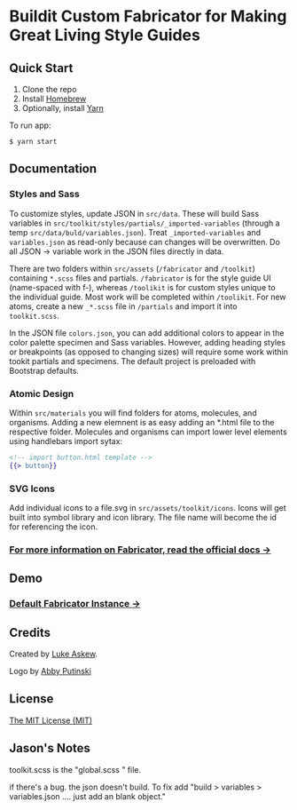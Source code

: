 # Buildit Custom Fabricator for Making Great Living Style Guides

## Quick Start

1. Clone the repo
2. Install [Homebrew](https://brew.sh)
3. Optionally, install [Yarn](https://yarnpkg.com/lang/en/docs/install/)

To run app:

```shell
$ yarn start
```

## Documentation

### Styles and Sass

To customize styles, update JSON in ```src/data```. These will build Sass variables in ```src/toolkit/styles/partials/_imported-variables``` (through a temp ```src/data/buld/variables.json```). Treat ```_imported-variables``` and ```variables.json``` as read-only because can changes will be overwritten. Do all JSON -> variable work in the JSON files directly in data.

There are two folders within ```src/assets``` (```/fabricator``` and ```/toolkit```) containing ```*.scss``` files and partials. ```/fabricator``` is for the style guide UI (name-spaced with f-), whereas ```/toolikit``` is for custom styles unique to the individual guide. Most work will be completed within ```/toolikit```. For new atoms, create a new ```_*.scss``` file in ```/partials``` and import it into ```toolkit.scss```.

In the JSON file ```colors.json```, you can add additional colors to appear in the color palette specimen and Sass variables. However, adding heading styles or breakpoints (as opposed to changing sizes) will require some work within tookit partials and specimens. The default project is preloaded with Bootstrap defaults.

### Atomic Design

Within ```src/materials``` you will find folders for atoms, molecules, and organisms. Adding a new elemnent is as easy adding an *.html file to the respective folder. Molecules and organisms can import lower level elements using handlebars import sytax:

```handlebars
<!-- import button.html template -->
{{> button}}
```

### SVG Icons
Add individual icons to a file.svg in ```src/assets/toolkit/icons```. Icons will get built into symbol library and icon library. The file name will become the id for referencing the icon.

### [For more information on Fabricator, read the official docs →](http://fbrctr.github.io/docs)

## Demo

### [Default Fabricator Instance →](http://fbrctr.github.io/demo)

## Credits

Created by [Luke Askew](http://twitter.com/lukeaskew).

Logo by [Abby Putinski](https://abbyputinski.com/)

## License

[The MIT License (MIT)](http://opensource.org/licenses/mit-license.php)

## Jason's Notes

toolkit.scss is the "global.scss " file.

if there's a bug. the json doesn't build. To fix add "build > variables > variables.json .... just add an blank object."
